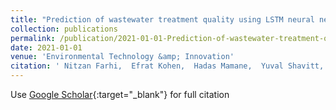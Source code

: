 ```yaml
---
title: "Prediction of wastewater treatment quality using LSTM neural network"
collection: publications
permalink: /publication/2021-01-01-Prediction-of-wastewater-treatment-quality-using-LSTM-neural-network
date: 2021-01-01
venue: 'Environmental Technology &amp; Innovation'
citation: ' Nitzan Farhi,  Efrat Kohen,  Hadas Mamane,  Yuval Shavitt, &quot;Prediction of wastewater treatment quality using LSTM neural network.&quot; Environmental Technology &amp;amp; Innovation, 2021.'
---
```

Use [Google Scholar](https://scholar.google.com/scholar?q=Prediction+of+wastewater+treatment+quality+using+LSTM+neural+network){:target="_blank"} for full citation